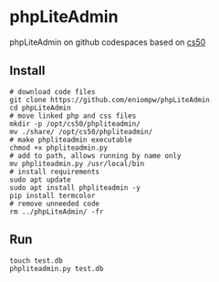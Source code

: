 # phpLiteAdmin

phpLiteAdmin on github codespaces based on [cs50](https://github.com/cs50/codespace/tree/main/opt/cs50/phpliteadmin)

## Install

```
# download code files
git clone https://github.com/eniompw/phpLiteAdmin
cd phpLiteAdmin
# move linked php and css files
mkdir -p /opt/cs50/phpliteadmin/
mv ./share/ /opt/cs50/phpliteadmin/
# make phpliteadmin executable
chmod +x phpliteadmin.py
# add to path, allows running by name only
mv phpliteadmin.py /usr/local/bin
# install requirements
sudo apt update
sudo apt install phpliteadmin -y
pip install termcolor
# remove unneeded code
rm ../phpLiteAdmin/ -fr
```
## Run
```
touch test.db
phpliteadmin.py test.db
```
